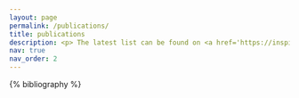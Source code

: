 ```yaml
---
layout: page
permalink: /publications/
title: publications
description: <p> The latest list can be found on <a href='https://inspirehep.net/authors/2087569'>INSPIRE-HEP</a>. </p>
nav: true
nav_order: 2
---
```


<!-- "<a href='https://inspirehep.net/authors/2087569'>iNSPIREHEP</a>". -->

<!-- _pages/publications.md -->

<!-- Bibsearch Feature -->

<!-- {% include bib_search.liquid %} -->

<div class="publications">

{% bibliography %}

</div>
